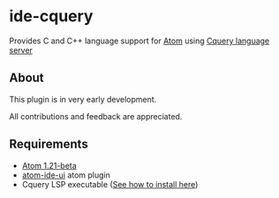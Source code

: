 # ide-cquery

Provides C and C++ language support for [Atom][atom] using
[Cquery language server][cquery]

## About

This plugin is in very early development.

All contributions and feedback are appreciated.

## Requirements

+ [Atom 1.21-beta][atom]
+ [atom-ide-ui][atom-ide-ui] atom plugin
+ Cquery LSP executable ([See how to install here][cquery_wiki])

[atom]: http://atom.io/beta
[cquery]: https://github.com/jacobdufault/cquery
[cquery_wiki]: https://github.com/jacobdufault/cquery/wiki
[atom-ide-ui]: https://atom.io/packages/atom-ide-ui
